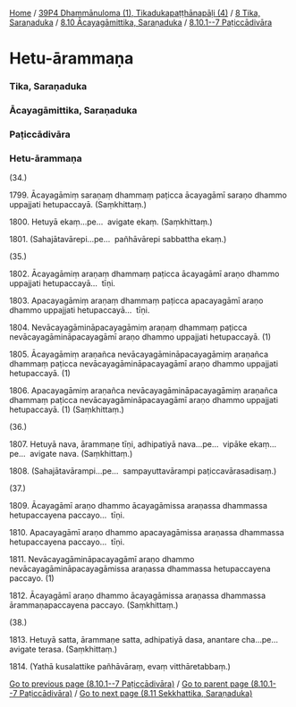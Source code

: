 
[Home](/) / [39P4 Dhammānuloma (1), Tikadukapaṭṭhānapāḷi (4)](/tipitaka/39P4.md) / [8 Tika, Saraṇaduka](/tipitaka/39P4/8.md) / [8.10 Ācayagāmittika, Saraṇaduka](/tipitaka/39P4/8/8.10.md) / [8.10.1--7 Paṭiccādivāra](/tipitaka/39P4/8/8.10/8.10.1--7.md)

# Hetu-ārammaṇa

### Tika, Saraṇaduka

### Ācayagāmittika, Saraṇaduka

### Paṭiccādivāra

### Hetu-ārammaṇa

(34.)

1799\. Ācayagāmiṃ saraṇaṃ dhammaṃ paṭicca ācayagāmī saraṇo dhammo uppajjati hetupaccayā. (Saṃkhittaṃ.)

1800\. Hetuyā ekaṃ…pe…  avigate ekaṃ. (Saṃkhittaṃ.)

1801\. (Sahajātavārepi…pe…  pañhāvārepi sabbattha ekaṃ.)

(35.)

1802\. Ācayagāmiṃ araṇaṃ dhammaṃ paṭicca ācayagāmī araṇo dhammo uppajjati hetupaccayā…  tīṇi.

1803\. Apacayagāmiṃ araṇaṃ dhammaṃ paṭicca apacayagāmī araṇo dhammo uppajjati hetupaccayā…  tīṇi.

1804\. Nevācayagāmināpacayagāmiṃ araṇaṃ dhammaṃ paṭicca nevācayagāmināpacayagāmī araṇo dhammo uppajjati hetupaccayā. (1)

1805\. Ācayagāmiṃ araṇañca nevācayagāmināpacayagāmiṃ araṇañca dhammaṃ paṭicca nevācayagāmināpacayagāmī araṇo dhammo uppajjati hetupaccayā. (1)

1806\. Apacayagāmiṃ araṇañca nevācayagāmināpacayagāmiṃ araṇañca dhammaṃ paṭicca nevācayagāmināpacayagāmī araṇo dhammo uppajjati hetupaccayā. (1) (Saṃkhittaṃ.)

(36.)

1807\. Hetuyā nava, ārammaṇe tīṇi, adhipatiyā nava…pe…  vipāke ekaṃ…pe…  avigate nava. (Saṃkhittaṃ.)

1808\. (Sahajātavārampi…pe…  sampayuttavārampi paṭiccavārasadisaṃ.)

(37.)

1809\. Ācayagāmī araṇo dhammo ācayagāmissa araṇassa dhammassa hetupaccayena paccayo…  tīṇi.

1810\. Apacayagāmī araṇo dhammo apacayagāmissa araṇassa dhammassa hetupaccayena paccayo…  tīṇi.

1811\. Nevācayagāmināpacayagāmī araṇo dhammo nevācayagāmināpacayagāmissa araṇassa dhammassa hetupaccayena paccayo. (1)

1812\. Ācayagāmī araṇo dhammo ācayagāmissa araṇassa dhammassa ārammaṇapaccayena paccayo. (Saṃkhittaṃ.)

(38.)

1813\. Hetuyā satta, ārammaṇe satta, adhipatiyā dasa, anantare cha…pe…  avigate terasa. (Saṃkhittaṃ.)

1814\. (Yathā kusalattike pañhāvāraṃ, evaṃ vitthāretabbaṃ.)

[Go to previous page (8.10.1--7 Paṭiccādivāra)](/tipitaka/39P4/8/8.10/8.10.1--7.md) / [Go to parent page (8.10.1--7 Paṭiccādivāra)](/tipitaka/39P4/8/8.10/8.10.1--7.md) / [Go to next page (8.11 Sekkhattika, Saraṇaduka)](/tipitaka/39P4/8/8.11.md)


